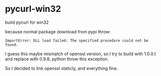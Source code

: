 pycurl-win32
============

build pycurl for win32


because normal package download from pypi throw:

    ImportError: DLL load failed: The specified procedure could not be found.
    
I guess this maybe mismatch of openssl version, so I try to build with 1.0.0.t and replace with 0.9.8,
python throw this exception.

So I decided to link openssl staticly, and everything fine.
